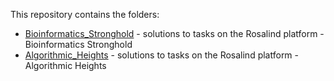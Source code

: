 This repository contains the folders:
* [Bioinformatics_Stronghold](Bioinformatics_Stronghold/) - solutions to tasks on the Rosalind platform - Bioinformatics Stronghold
* [Algorithmic_Heights](Algorithmic_Heights/) - solutions to tasks on the Rosalind platform - Algorithmic Heights